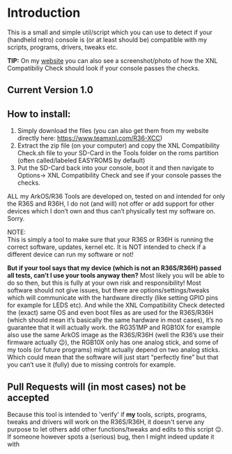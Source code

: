 # Introduction
This is a small and simple util/script which you can use to detect if your (handheld retro) console is (or at least should be) compatible with my scripts, programs, drivers, tweaks etc.  
  
<strong>TIP:</strong> On my [website](https://www.teamxnl.com/R36-XCC) you can also see a screenshot/photo of how the XNL Compatibiliy Check should look if your console passes the checks.

## Current Version 1.0
  
## How to install:
1. Simply download the files (you can also get them from my website directly here: https://www.teamxnl.com/R36-XCC)  
2. Extract the zip file (on your computer) and copy the XNL Compatibility Check.sh file to your SD-Card in the Tools folder on the roms partition (often called/labeled EASYROMS by default)  
3. Put the SD-Card back into your console, boot it and then navigate to Options-> XNL Compatibility Check and see if your console passes the checks.  
  
ALL my ArkOS/R36 Tools are developed on, tested on and intended for only the R36S and R36H, I do not (and will) not offer or add support for other devices which I don’t own and thus can’t physically test my software on. Sorry.  

NOTE:  
This is simply a tool to make sure that your R36S or R36H is running the correct software, updates, kernel etc. It is NOT intended to check if a different device can run my software or not!  

<strong>But if your tool says that my device (which is not an R36S/R36H) passed all tests, can’t I use your tools anyway then?</strong>
Most likely you will be able to do so then, but this is fully at your own risk and responsibility! Most software should not give issues, but there are options/settings/tweaks which will communicate with the hardware directly (like setting GPIO pins for example for LEDS etc). And while the XNL Compatibility Check detected the (exact) same OS and even boot files as are used for the R36S/R36H (which should mean it’s basically the same hardware in most cases), it’s no guarantee that it will actually work. the RG351MP and RGB10X for example also use the same ArkOS image as the R36S/R36H (well the R36’s use their firmware actually 😉), the RGB10X only has one analog stick, and some of my tools (or future programs) might actually depend on two analog sticks. Which could mean that the software will just start “perfectly fine” but that you can’t use it (fully) due to missing controls for example.

## Pull Requests will (in most cases) not be accepted
Because this tool is intended to 'verify' if <strong>my</strong> tools, scripts, programs, tweaks and drivers will work on the R36S/R36H, it doesn't serve any purpose to let others add other functions/tweaks and edits to this script 😉. If someone however spots a (serious) bug, then I might indeed update it with 
